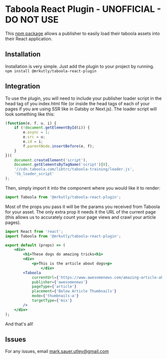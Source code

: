 # Taboola React Plugin - UNOFFICIAL - DO NOT USE

This [npm package](https://www.npmjs.com/package/@mrkutly/taboola-react-plugin) allows a publisher to easily load their taboola assets into their React application.

## Installation

Installation is very simple. Just add the plugin to your project by running.
`npm install @mrkutly/taboola-react-plugin`

## Integration

To use the plugin, you will need to include your publisher loader script in the head tag of you index.html file (or inside the head tags of each of your pages if you are using SSR like in Gatsby or Next.js). The loader script will look something like this:

```javascript
(function(e, f, u, i) {
	if (!document.getElementById(i)) {
		e.async = 1;
		e.src = u;
		e.id = i;
		f.parentNode.insertBefore(e, f);
	}
})(
	document.createElement('script'),
	document.getElementsByTagName('script')[0],
	'//cdn.taboola.com/libtrc/taboola-training/loader.js',
	'tb_loader_script'
);
```

Then, simply import it into the component where you would like it to render:

```javascript
import Taboola from '@mrkutly/taboola-react-plugin';
```

Most of the props you pass it will be the params you received from Taboola for your asset. The only extra prop it needs it the URL of the current page (this allows us to accurately count your page views and crawl your article pages).

```jsx
import React from 'react';
import Taboola from '@mrkutly/taboola-react-plugin';

export default (props) => (
	<div>
		<h1>These dogs do amazing tricks<h1>
		<div>
			<p>This is the article about dogs<p>
            	</div>
		<Taboola
			currentUrl={'https://www.awesomenews.com/amazing-article-about-dogs-who-do-tricks'}
			publisher={'awesomenews'}
			pageType={'article'}
			placement={'Below Article Thumbnails'}
			mode={'thumbnails-a'}
			targetType={'mix'}
		/>
	</div>
);
```

And that's all!

## Issues

For any issues, email mark.sauer.utley@gmail.com
